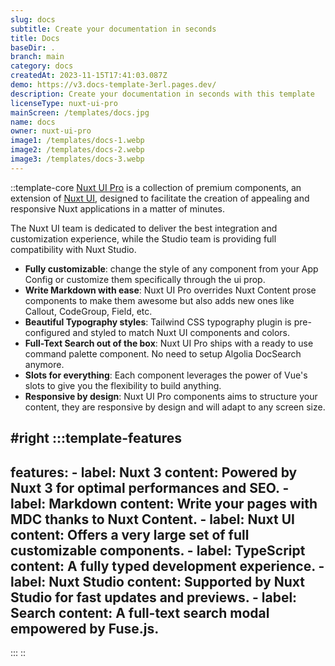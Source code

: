 ```yaml
---
slug: docs
subtitle: Create your documentation in seconds
title: Docs
baseDir: .
branch: main
category: docs
createdAt: 2023-11-15T17:41:03.087Z
demo: https://v3.docs-template-3erl.pages.dev/
description: Create your documentation in seconds with this template
licenseType: nuxt-ui-pro
mainScreen: /templates/docs.jpg
name: docs
owner: nuxt-ui-pro
image1: /templates/docs-1.webp
image2: /templates/docs-2.webp
image3: /templates/docs-3.webp
---
```


::template-core
[Nuxt UI Pro](https://ui.nuxt.com/pro) is a collection of premium components, an extension of [Nuxt UI](https://ui.nuxt.com), designed to facilitate the creation of appealing and responsive Nuxt applications in a matter of minutes.

The Nuxt UI team is dedicated to deliver the best integration and customization experience, while the Studio team is providing full compatibility with Nuxt Studio.

- **Fully customizable**: change the style of any component from your App Config or customize them specifically through the ui prop.
- **Write Markdown with ease**: Nuxt UI Pro overrides Nuxt Content prose components to make them awesome but also adds new ones like Callout, CodeGroup, Field, etc.
- **Beautiful Typography styles**: Tailwind CSS typography plugin is pre-configured and styled to match Nuxt UI components and colors.
- **Full-Text Search out of the box**: Nuxt UI Pro ships with a ready to use command palette component. No need to setup Algolia DocSearch anymore.
- **Slots for everything**: Each component leverages the power of Vue's slots to give you the flexibility to build anything.
- **Responsive by design**: Nuxt UI Pro components aims to structure your content, they are responsive by design and will adapt to any screen size.

#right
  :::template-features
  ---
  features:
    - label: Nuxt 3
      content: Powered by Nuxt 3 for optimal performances and SEO.
    - label: Markdown
      content: Write your pages with MDC thanks to Nuxt Content.
    - label: Nuxt UI
      content: Offers a very large set of full customizable components.
    - label: TypeScript
      content: A fully typed development experience.
    - label: Nuxt Studio
      content: Supported by Nuxt Studio for fast updates and previews.
    - label: Search
      content: A full-text search modal empowered by Fuse.js.
  ---
  :::
::
